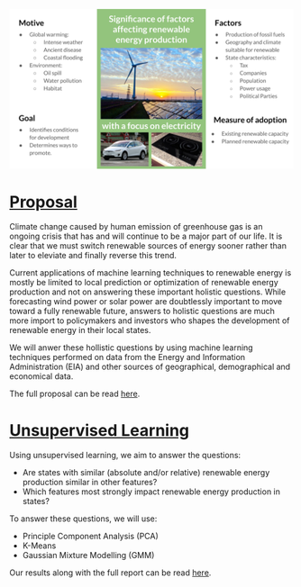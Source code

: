 ![Summary figure](./images/infographic.svg)

# [Proposal](./proposal.md)

Climate change caused by human emission of greenhouse gas is an ongoing crisis that has and will continue to be a major part of our life. It is clear that we must switch renewable sources of energy sooner rather than later to eleviate and finally reverse this trend.

Current applications of machine learning techniques to renewable energy is mostly be limited to local prediction or optimization of renewable energy production and not on answering these important holistic questions. While forecasting wind power or solar power are doubtlessly important to move toward a fully renewable future, answers to holistic questions are much more import to policymakers and investors who shapes the development of renewable energy in their local states.

We will anwer these hollistic questions by using machine learning techniques performed on data from the Energy and Information Administration (EIA) and other sources of geographical, demographical and economical data.

The full proposal can be read [here](./proposal.md).

# [Unsupervised Learning](./unsupervised.md)

Using unsupervised learning, we aim to answer the questions:
- Are states with similar (absolute and/or relative) renewable energy production similar in other features?
- Which features most strongly impact renewable energy production in states?

To answer these questions, we will use:
- Principle Component Analysis (PCA)
- K-Means
- Gaussian Mixture Modelling (GMM)

Our results along with the full report can be read [here](./unsupervised.md).
